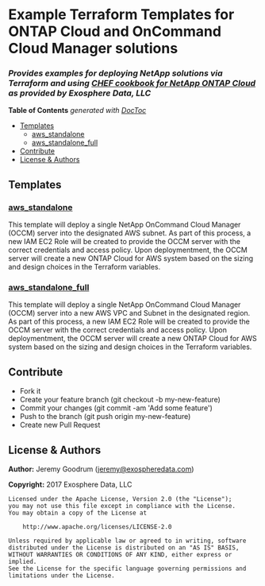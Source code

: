 
# Example Terraform Templates for ONTAP Cloud and OnCommand Cloud Manager solutions
### _Provides examples for deploying NetApp solutions via Terraform and using [CHEF cookbook for NetApp ONTAP Cloud](https://github.com/exospheredata/netapp_ontap_cloud) as provided by Exosphere Data, LLC_

<!-- START doctoc generated TOC please keep comment here to allow auto update -->
<!-- DON'T EDIT THIS SECTION, INSTEAD RE-RUN doctoc TO UPDATE -->
**Table of Contents**  *generated with [DocToc](https://github.com/thlorenz/doctoc)*

- [Templates](#templates)
  - [aws_standalone](#aws_standalone)
  - [aws_standalone_full](#aws_standalone_full)
- [Contribute](#contribute)
- [License & Authors](#license-&-authors)

<!-- END doctoc generated TOC please keep comment here to allow auto update -->

## Templates

### [aws_standalone](aws_standalone)
This template will deploy a single NetApp OnCommand Cloud Manager (OCCM) server into the designated AWS subnet.  As part of this process, a new IAM EC2 Role will be created to provide the OCCM server with the correct credentials and access policy.  Upon deploymentment, the OCCM server will create a new ONTAP Cloud for AWS system based on the sizing and design choices in the Terraform variables.

### [aws_standalone_full](aws_standalone_full)
This template will deploy a single NetApp OnCommand Cloud Manager (OCCM) server into a new AWS VPC and Subnet in the designated region.  As part of this process, a new IAM EC2 Role will be created to provide the OCCM server with the correct credentials and access policy.  Upon deploymentment, the OCCM server will create a new ONTAP Cloud for AWS system based on the sizing and design choices in the Terraform variables.

## Contribute
 - Fork it
 - Create your feature branch (git checkout -b my-new-feature)
 - Commit your changes (git commit -am 'Add some feature')
 - Push to the branch (git push origin my-new-feature)
 - Create new Pull Request

## License & Authors

**Author:** Jeremy Goodrum ([jeremy@exospheredata.com](mailto:jeremy@exospheredata.com))

**Copyright:** 2017 Exosphere Data, LLC

```text
Licensed under the Apache License, Version 2.0 (the "License");
you may not use this file except in compliance with the License.
You may obtain a copy of the License at

    http://www.apache.org/licenses/LICENSE-2.0

Unless required by applicable law or agreed to in writing, software
distributed under the License is distributed on an "AS IS" BASIS,
WITHOUT WARRANTIES OR CONDITIONS OF ANY KIND, either express or implied.
See the License for the specific language governing permissions and
limitations under the License.
```
